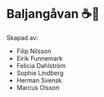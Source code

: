 # Baljangåvan ☕️🎉

Skapad av:
- Filip Nilsson
- Eirik Funnemark
- Felicia Dahlström
- Sophie Lindberg
- Herman Svensk
- Marcus Olsson